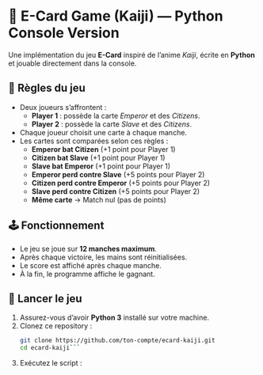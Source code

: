 # 🎴 E-Card Game (Kaiji) — Python Console Version

Une implémentation du jeu **E-Card** inspiré de l’anime *Kaiji*, écrite en **Python** et jouable directement dans la console.

## 📖 Règles du jeu

- Deux joueurs s’affrontent :
  - **Player 1** : possède la carte *Emperor* et des *Citizens*.
  - **Player 2** : possède la carte *Slave* et des *Citizens*.
- Chaque joueur choisit une carte à chaque manche.
- Les cartes sont comparées selon ces règles :
  - **Emperor bat Citizen** (+1 point pour Player 1)  
  - **Citizen bat Slave** (+1 point pour Player 1)  
  - **Slave bat Emperor** (+1 point pour Player 1)  
  - **Emperor perd contre Slave** (+5 points pour Player 2)  
  - **Citizen perd contre Emperor** (+5 points pour Player 2)  
  - **Slave perd contre Citizen** (+5 points pour Player 2)  
  - **Même carte** → Match nul (pas de points)

## 🕹️ Fonctionnement

- Le jeu se joue sur **12 manches maximum**.
- Après chaque victoire, les mains sont réinitialisées.
- Le score est affiché après chaque manche.
- À la fin, le programme affiche le gagnant.

## 🚀 Lancer le jeu

1. Assurez-vous d’avoir **Python 3** installé sur votre machine.
2. Clonez ce repository :
   ```bash
   git clone https://github.com/ton-compte/ecard-kaiji.git
   cd ecard-kaiji```
3. Exécutez le script :
    ``` python ecard.py
    ```
    

